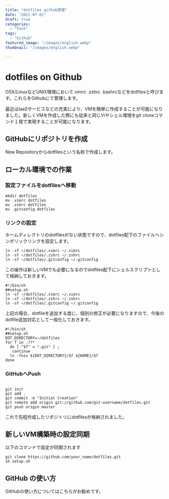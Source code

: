 ```yaml
---
title: "dotfiles github管理"
date: "2021-07-01"
draft: true
categories:
  - "Tech"
tags:
  - "Github"
featured_image: "/images/english.webp"
thumbnail: "/images/english.webp"

---
```


# dotfiles on Github

OSX/LinuxなどUNIX環境において.vimrc .zshrc .bashrcなどをdotfilesと呼びます。これらをGithubにて管理します。

最近はIaaSサービスなどの充実により、VMを簡単に作成することが可能になりました。新しくVMを作成した際にも従来と同じViやシェル環境をgit cloneコマンド１発で実現することが可能になります。

## GitHubにリポジトリを作成

New Repositoryからdotfilesという名称で作成します。

## ローカル環境での作業

### 設定ファイルをdotfilesへ移動

```
mkdir dotfiles
mv .vimrc dotfiles
mv .zshrc dotfiles
mv .gitconfig dotfiles
```


### リンクの設定

ホームディレクトリのdotfilesがない状態ですので、dotfiles配下のファイルへシンボリックリンクを設定します。

```
ln -sf ~/dotfiles/.vimrc ~/.vimrc
ln -sf ~/dotfiles/.zshrc ~/.zshrc
ln -sf ~/dotfiles/.gitconfig ~/.gitconfig
```

この操作は新しいVMでも必要になるのでdotfiles配下にシェルスクリプトとして格納しておきます。


```
#!/bin/sh
##setup.sh
ln -sf ~/dotfiles/.vimrc ~/.vimrc
ln -sf ~/dotfiles/.zshrc ~/.zshrc
ln -sf ~/dotfiles/.gitconfig ~/.gitconfig
```

上記の場合、dotfileを追加する度に、個別の修正が必要になりますので、今後のdotfile追加対応として一般化しておきます。

```
#!/bin/sh
##setup.sh
DOT_DIRECTORY=~/dotfiles
for f in .??*
  do [ "$f" = ".git" ] ;
   continue
  ln -fnsv ${DOT_DIRECTORY}/$f ${HOME}/$f
done
```

### GitHubへPush

```

git init
git add .
git commit -m "Initial Creation"
git remote add origin git://github.com/git-username/dotfiles.git
git push origin master
```

これで先程作成したリポジトリにdotfilesが格納されました。


## 新しいVM構築時の設定同期

以下のコマンドで設定が同期されます
```
git clone https://github.com/your_name/dotfiles.git
sh setup.sh
```

## GitHub の使い方

GitHubの使い方についてはこちらがお勧めです。
